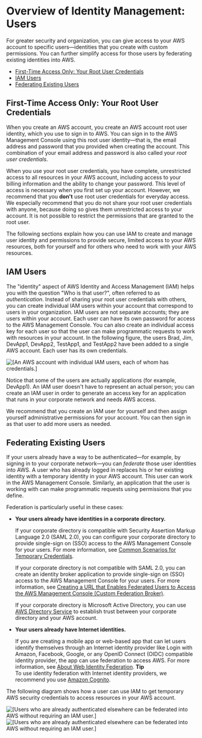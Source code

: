 # Overview of Identity Management: Users<a name="introduction_identity-management"></a>

For greater security and organization, you can give access to your AWS account to specific users—identities that you create with custom permissions\. You can further simplify access for those users by federating existing identities into AWS\. 


+ [First\-Time Access Only: Your Root User Credentials](#intro-identity-first-time-access)
+ [IAM Users](#intro-identity-users)
+ [Federating Existing Users](#intro-identity-federation)

## First\-Time Access Only: Your Root User Credentials<a name="intro-identity-first-time-access"></a>

When you create an AWS account, you create an AWS account root user identity, which you use to sign in to AWS\. You can sign in to the AWS Management Console using this root user identity—that is, the email address and password that you provided when creating the account\. This combination of your email address and password is also called your *root user credentials*\.

When you use your root user credentials, you have complete, unrestricted access to all resources in your AWS account, including access to your billing information and the ability to change your password\. This level of access is necessary when you first set up your account\. However, we recommend that you **don't** use root user credentials for everyday access\. We especially recommend that you do not share your root user credentials with anyone, because doing so gives them unrestricted access to your account\. It is not possible to restrict the permissions that are granted to the root user\. 

The following sections explain how you can use IAM to create and manage user identity and permissions to provide secure, limited access to your AWS resources, both for yourself and for others who need to work with your AWS resources\.

## IAM Users<a name="intro-identity-users"></a>

The "identity" aspect of AWS Identity and Access Management \(IAM\) helps you with the question "Who is that user?", often referred to as *authentication*\. Instead of sharing your root user credentials with others, you can create individual IAM users within your account that correspond to users in your organization\. IAM users are not separate accounts; they are users within your account\. Each user can have its own password for access to the AWS Management Console\. You can also create an individual access key for each user so that the user can make programmatic requests to work with resources in your account\. In the following figure, the users Brad, Jim, DevApp1, DevApp2, TestApp1, and TestApp2 have been added to a single AWS account\. Each user has its own credentials\. 

![\[An AWS account with individual IAM users, each of whom has credentials.\]](http://alpha-docs-aws.amazon.com/IAM/latest/UserGuide/images/iam-intro-account-with-users.diagram.png)

Notice that some of the users are actually applications \(for example, DevApp1\)\. An IAM user doesn't have to represent an actual person; you can create an IAM user in order to generate an access key for an application that runs in your corporate network and needs AWS access\.

We recommend that you create an IAM user for yourself and then assign yourself administrative permissions for your account\. You can then sign in as that user to add more users as needed\. 

## Federating Existing Users<a name="intro-identity-federation"></a>

If your users already have a way to be authenticated—for example, by signing in to your corporate network—you can *federate* those user identities into AWS\. A user who has already logged in replaces his or her existing identity with a temporary identity in your AWS account\. This user can work in the AWS Management Console\. Similarly, an application that the user is working with can make programmatic requests using permissions that you define\.

Federation is particularly useful in these cases: 

+ **Your users already have identities in a corporate directory\.** 

  If your corporate directory is compatible with Security Assertion Markup Language 2\.0 \(SAML 2\.0\), you can configure your corporate directory to provide single\-sign on \(SSO\) access to the AWS Management Console for your users\. For more information, see [Common Scenarios for Temporary Credentials](id_credentials_temp.md#sts-introduction)\. 

  If your corporate directory is not compatible with SAML 2\.0, you can create an identity broker application to provide single\-sign on \(SSO\) access to the AWS Management Console for your users\. For more information, see [Creating a URL that Enables Federated Users to Access the AWS Management Console \(Custom Federation Broker\)](id_roles_providers_enable-console-custom-url.md)\. 

  If your corporate directory is Microsoft Active Directory, you can use [AWS Directory Service](https://aws.amazon.com/directoryservice/) to establish trust between your corporate directory and your AWS account\. 

+ **Your users already have Internet identities\.**

  If you are creating a mobile app or web\-based app that can let users identify themselves through an Internet identity provider like Login with Amazon, Facebook, Google, or any OpenID Connect \(OIDC\) compatible identity provider, the app can use federation to access AWS\. For more information, see [About Web Identity Federation](id_roles_providers_oidc.md)\. 
**Tip**  
To use identity federation with Internet identity providers, we recommend you use [Amazon Cognito](http://alpha-docs-aws.amazon.com/cognito/devguide/)\.

The following diagram shows how a user can use IAM to get temporary AWS security credentials to access resources in your AWS account\. 

![\[Users who are already authenticated elsewhere can be federated into AWS without
          requiring an IAM user.\]](http://alpha-docs-aws.amazon.com/IAM/latest/UserGuide/)![\[Users who are already authenticated elsewhere can be federated into AWS without
          requiring an IAM user.\]](http://alpha-docs-aws.amazon.com/IAM/latest/UserGuide/)